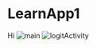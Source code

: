 # LearnApp1
Hi
![main](https://github.com/developer-kaczmarek/LearnApp1/blob/master/main2.png)
![logitActivity](https://github.com/developer-kaczmarek/LearnApp1/blob/master/loginActivity.gif)
